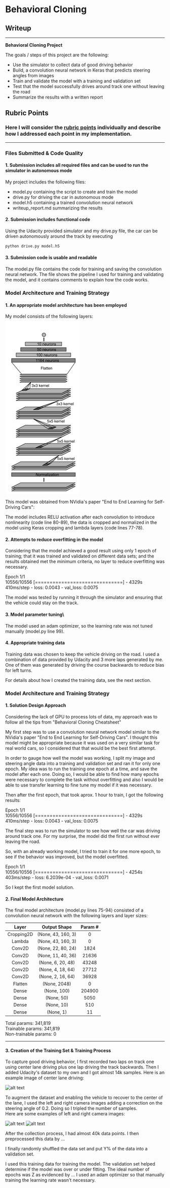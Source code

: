 # **Behavioral Cloning** 

## Writeup

---

**Behavioral Cloning Project**

The goals / steps of this project are the following:
* Use the simulator to collect data of good driving behavior
* Build, a convolution neural network in Keras that predicts steering angles from images
* Train and validate the model with a training and validation set
* Test that the model successfully drives around track one without leaving the road
* Summarize the results with a written report


[//]: # (Image References)

[image1]: ./writeup-images/CNN.png "Model Visualization"
[image2]: ./examples/placeholder.png "Grayscaling"
[image3]: ./examples/placeholder_small.png "Recovery Image"
[image4]: ./examples/placeholder_small.png "Recovery Image"
[image5]: ./examples/placeholder_small.png "Recovery Image"
[image6]: ./examples/placeholder_small.png "Normal Image"
[image7]: ./examples/placeholder_small.png "Flipped Image"

## Rubric Points
### Here I will consider the [rubric points](https://review.udacity.com/#!/rubrics/432/view) individually and describe how I addressed each point in my implementation.  

---
### Files Submitted & Code Quality

#### 1. Submission includes all required files and can be used to run the simulator in autonomous mode

My project includes the following files:
* model.py containing the script to create and train the model
* drive.py for driving the car in autonomous mode
* model.h5 containing a trained convolution neural network 
* writeup_report.md summarizing the results

#### 2. Submission includes functional code
Using the Udacity provided simulator and my drive.py file, the car can be driven autonomously around the track by executing 
```sh
python drive.py model.h5
```

#### 3. Submission code is usable and readable

The model.py file contains the code for training and saving the convolution neural network. The file shows the pipeline I used for training and validating the model, and it contains comments to explain how the code works.

### Model Architecture and Training Strategy

#### 1. An appropriate model architecture has been employed

My model consists of the following layers:  
![alt text][image1]

This model was obtained from NVidia's paper "End to End Learning for Self-Driving Cars":

The model includes RELU activation after each convolution to introduce nonlinearity (code line 80-89), the data is cropped and normalized in the model using Keras cropping and lambda layers (code lines 77-78). 

#### 2. Attempts to reduce overfitting in the model

Considering that the model achieved a good result using only 1 epoch of training; that it was trained and validated on different data sets; and the results obtained met the minimum criteria, no layer to reduce overfitting was necessary.

Epoch 1/1  
10556/10556 [==============================] - 4329s 410ms/step - loss: 0.0043 - val_loss: 0.0075  

The model was tested by running it through the simulator and ensuring that the vehicle could stay on the track.

#### 3. Model parameter tuning\
The model used an adam optimizer, so the learning rate was not tuned manually (model.py line 99).

#### 4. Appropriate training data

Training data was chosen to keep the vehicle driving on the road. I used a combination of data provided by Udacity and 3 more laps generated by me. One of them was generated by driving the course backwards to reduce bias for left turns.

For details about how I created the training data, see the next section. 

### Model Architecture and Training Strategy

#### 1. Solution Design Approach

Considering the lack of GPU to process lots of data, my approach was to follow all the tips from "Behavioral Cloning Cheatsheet"

My first step was to use a convolution neural network model similar to the NVidia's paper "End to End Learning for Self-Driving Cars". I thought this model might be appropriate because it was used on a very similar task for real world cars, so I considered that that would be the best first attempt.

In order to gauge how well the model was working, I split my image and steering angle data into a training and validation set and ran it for only one epoch. My idea was to run the training one epoch at a time, and save the model after each one. Doing so, I would be able to find how many epochs were necessary to complete the task without overfitting and also I would be able to use transfer learning to fine tune my model if it was necessary.

Then after the first epoch, that took aprox. 1 hour to train, I got the following results:

Epoch 1/1  
10556/10556 [==============================] - 4329s 410ms/step - loss: 0.0043 - val_loss: 0.0075  

The final step was to run the simulator to see how well the car was driving around track one. For my surprise, the model did the first run without ever leaving the road.

So, with an already working model, I tried to train it for one more epoch, to see if the behavior was improved, but the model overfitted. 

Epoch 1/1  
10556/10556 [==============================] - 4254s 403ms/step - loss: 6.2039e-04 - val_loss: 0.0071

So I kept the first model solution.

#### 2. Final Model Architecture

The final model architecture (model.py lines 75-94) consisted of a convolution neural network with the following layers and layer sizes:

| Layer         		|     Output Shape	        					| Param \# |
|:---------------------:|:------------------------------:|:---------------:|
|Cropping2D     |   (None, 43, 160, 3)      |  0         |
|Lambda         |   (None, 43, 160, 3)      |  0         |
|Conv2D         |   (None, 22, 80, 24)      |  1824      |
|Conv2D         |   (None, 11, 40, 36)      |  21636     |
|Conv2D         |   (None, 6, 20, 48)       |  43248     |
|Conv2D         |   (None, 4, 18, 64)       |  27712     |
|Conv2D         |   (None, 2, 16, 64)       |  36928     |
|Flatten        |   (None, 2048)            |  0         |
|Dense          |   (None, 100)             |  204900    |
|Dense          |   (None, 50)              |  5050      |
|Dense          |   (None, 10)              |  510       |
|Dense          |   (None, 1)               |  11        |


Total params: 341,819  
Trainable params: 341,819  
Non-trainable params: 0  
_________________________________________________________________  

#### 3. Creation of the Training Set & Training Process

To capture good driving behavior, I first recorded two laps on track one using center lane driving plus one lap driving the track backwards. Then I added Udacity's dataset to my own and I got almost 14k samples. Here is an example image of center lane driving:

![alt text][image2]

To augment the dataset and enabling the vehicle to recover to the center of the lane, I used the left and right camera images adding a correction on the steering angle of 0.2. Doing so I tripled the number of samples.  
Here are some examples of left and right camera images:

![alt text][image3]
![alt text][image4]

After the collection process, I had almost 40k data points. I then preprocessed this data by ...


I finally randomly shuffled the data set and put Y% of the data into a validation set. 

I used this training data for training the model. The validation set helped determine if the model was over or under fitting. The ideal number of epochs was Z as evidenced by ... I used an adam optimizer so that manually training the learning rate wasn't necessary.

